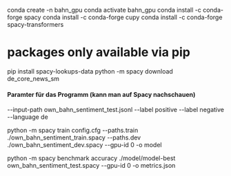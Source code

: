 conda create -n bahn_gpu
conda activate bahn_gpu
conda install -c conda-forge spacy
conda install -c conda-forge cupy
conda install -c conda-forge spacy-transformers
# packages only available via pip
pip install spacy-lookups-data
python -m spacy download de_core_news_sm

#### Paramter für das Programm (kann man auf Spacy nachschauen) 
--input-path own_bahn_sentiment_test.jsonl --label positive --label negative --language de

python -m spacy train config.cfg --paths.train ./own_bahn_sentiment_train.spacy --paths.dev ./own_bahn_sentiment_dev.spacy --gpu-id 0 -o model

python -m spacy benchmark accuracy ./model/model-best own_bahn_sentiment_test.spacy --gpu-id 0 -o metrics.json



